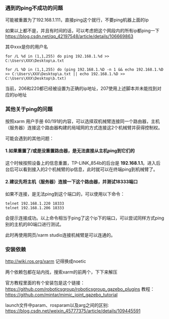 ### 遇到的ping不成功的问题

可能被重置为了192.168.1.111，直接ping这个就行，不要ping机器上面的ip

如果以上都不是，并且有时间的话，可以考虑把这个网段内的所有ip都ping一下
https://blog.csdn.net/qq_42197548/article/details/106669863

其中xxx是你的用户名

    for /L %d in (1,1,255) do ping 192.168.1.%d >> C:\Users\XXX\Desktop\a.txt

    for /L %D in (1,1,255) do (ping 192.168.1.%D -n 1 && echo 192.168.1.%D >> C:\Users\XXX\Desktop\a.txt || echo 192.168.1.%D >> C:\Users\XXX\Desktop\b.txt)

当前，206和220都已经被设置为正确的ip地址，207使用上述脚本并未能找到对应的ip地址

### 其他关于ping的问题
按照xarm 用户手册 60/191的内容，可以选择双机械臂连接同一个路由器，主机（服务器）连接这个路由器构建的局域网的方式连接这2个机械臂并获得控制权。

可能会遇到的其他问题：

#### 1.如果重置了/或是没重置路由器，是无法直接从主机ping到它们的
这个时候按照设备上的信息重置，TP-LINK_854b的后台是 **192.168.1.1**。进入后台后可以看到接入的2个机械臂的ip信息，此时就可以在终端ping到机械臂了。

#### 2.建议先将主机（服务器）连接一下这个路由器，并测试18333端口
如果不连接，是无法ping到这个端口的，可以使用以下命令：

    telnet 192.168.1.220 18333
    telnet 192.168.1.206 18333

会提示连接成功。以上命令相当于ping了这个ip下的端口，可以尝试同样方式ping别的主机的80端口进行测试。

此时再使用网页/xarm studio连接机械臂是可以连通的。



### 安装依赖
http://wiki.ros.org/xarm
记得换成noetic

两个依赖包都在站内找，搜索xarm的前两个，下下来解压

官方教程里面的有个安装包是这个链接：https://github.com/roboticsgroup/roboticsgroup_gazebo_plugins
教程：https://github.com/mintar/mimic_joint_gazebo_tutorial

launch文件中param、rosparam以及arg之间的区别: https://blog.csdn.net/weixin_45777375/article/details/109445591


